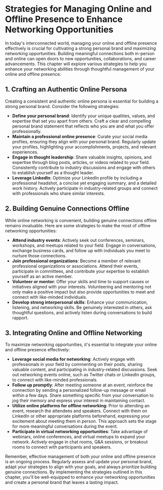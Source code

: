 Strategies for Managing Online and Offline Presence to Enhance Networking Opportunities
================================================================================================

In today's interconnected world, managing your online and offline presence effectively is crucial for cultivating a strong personal brand and maximizing networking opportunities. Building meaningful connections both in-person and online can open doors to new opportunities, collaborations, and career advancements. This chapter will explore various strategies to help you enhance your networking abilities through thoughtful management of your online and offline presence.

1\. Crafting an Authentic Online Persona
---------------------------------------

Creating a consistent and authentic online persona is essential for building a strong personal brand. Consider the following strategies:

* **Define your personal brand**: Identify your unique qualities, values, and expertise that set you apart from others. Craft a clear and compelling personal brand statement that reflects who you are and what you offer professionally.
* **Maintain a professional online presence**: Curate your social media profiles, ensuring they align with your personal brand. Regularly update your profiles, highlighting your accomplishments, projects, and relevant experiences.
* **Engage in thought leadership**: Share valuable insights, opinions, and expertise through blog posts, articles, or videos related to your field. Consistently contribute to industry discussions and engage with others to establish yourself as a thought leader.
* **Leverage LinkedIn**: Optimize your LinkedIn profile by including a professional headshot, a concise yet engaging summary, and a detailed work history. Actively participate in industry-related groups and connect with professionals who share similar interests.

2\. Building Genuine Connections Offline
---------------------------------------

While online networking is convenient, building genuine connections offline remains invaluable. Here are some strategies to make the most of offline networking opportunities:

* **Attend industry events**: Actively seek out conferences, seminars, workshops, and meetups related to your field. Engage in conversations, exchange business cards, and follow up with individuals you meet to nurture those connections.
* **Join professional organizations**: Become a member of relevant professional organizations or associations. Attend their events, participate in committees, and contribute your expertise to establish yourself as an active member.
* **Volunteer or mentor**: Offer your skills and time to support causes or initiatives aligned with your interests. Volunteering and mentoring not only make a positive impact but also provide opportunities to meet and connect with like-minded individuals.
* **Develop strong interpersonal skills**: Enhance your communication, listening, and networking skills. Be genuinely interested in others, ask thoughtful questions, and actively listen during conversations to build rapport.

3\. Integrating Online and Offline Networking
--------------------------------------------

To maximize networking opportunities, it's essential to integrate your online and offline presence effectively:

* **Leverage social media for networking**: Actively engage with professionals in your field by commenting on their posts, sharing valuable content, and participating in industry-related discussions. Seek out networking events online, such as Twitter chats or LinkedIn groups, to connect with like-minded professionals.
* **Follow up promptly**: After meeting someone at an event, reinforce the connection by sending a personalized follow-up message or email within a few days. Share something specific from your conversation to jog their memory and express your interest in maintaining contact.
* **Utilize online platforms for offline networking**: Prior to attending an event, research the attendees and speakers. Connect with them on LinkedIn or other appropriate platforms beforehand, expressing your excitement about meeting them in person. This approach sets the stage for more meaningful conversations during the event.
* **Participate in virtual networking opportunities**: Take advantage of webinars, online conferences, and virtual meetups to expand your network. Actively engage in chat rooms, Q\&A sessions, or breakout rooms to connect with participants and speakers.

Remember, effective management of both your online and offline presence is an ongoing process. Regularly assess and update your personal brand, adapt your strategies to align with your goals, and always prioritize building genuine connections. By implementing the strategies outlined in this chapter, you'll be well-equipped to enhance your networking opportunities and create a personal brand that leaves a lasting impact.
